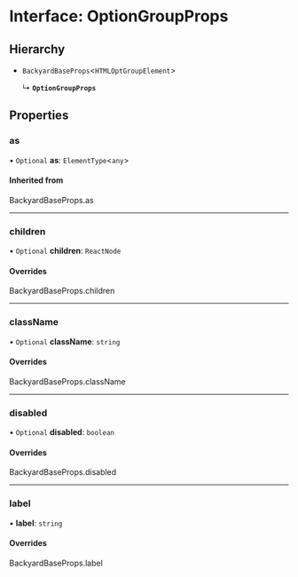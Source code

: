 # Interface: OptionGroupProps

## Hierarchy

- `BackyardBaseProps`<`HTMLOptGroupElement`\>

  ↳ **`OptionGroupProps`**

## Properties

### as

• `Optional` **as**: `ElementType`<`any`\>

#### Inherited from

BackyardBaseProps.as

___

### children

• `Optional` **children**: `ReactNode`

#### Overrides

BackyardBaseProps.children

___

### className

• `Optional` **className**: `string`

#### Overrides

BackyardBaseProps.className

___

### disabled

• `Optional` **disabled**: `boolean`

#### Overrides

BackyardBaseProps.disabled

___

### label

• **label**: `string`

#### Overrides

BackyardBaseProps.label
